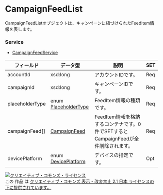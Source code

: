 # CampaignFeedList
CampaignFeedListオブジェクトは、キャンペーンに紐づけられたFeedItem情報を表します。
### Service
+ [CampaignFeedService](../services/CampaignFeedService.md)

| フィールド | データ型 | 説明 | SET | 
|---|---|---|---|
| accountId| xsd:long| アカウントIDです。| Req |
| campaignId| xsd:long| キャンペーンIDです。| Req |
| placeholderType| enum <a href="./PlaceholderType_FeedItem.md">PlaceholderType</a>| FeedItem情報の種類です。| Req |
| campaignFeed[]| <a href="./CampaignFeed.md">CampaignFeed</a>| FeedItem情報を格納するコンテナです。0件でSETするとCampaignFeedが全件削除されます。| Req |
| devicePlatform| enum <a href="./DevicePlatform.md">DevicePlatform</a>| デバイスの指定です。| Opt |
<a rel="license" href="http://creativecommons.org/licenses/by-nd/2.1/jp/"><img alt="クリエイティブ・コモンズ・ライセンス" style="border-width:0" src="https://i.creativecommons.org/l/by-nd/2.1/jp/88x31.png" /></a><br />この 作品 は <a rel="license" href="http://creativecommons.org/licenses/by-nd/2.1/jp/">クリエイティブ・コモンズ 表示 - 改変禁止 2.1 日本 ライセンスの下に提供されています。</a>
